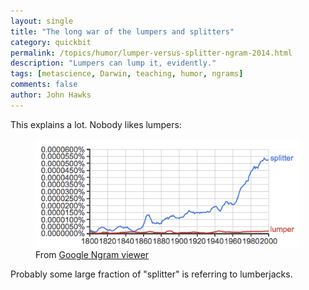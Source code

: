 ```yaml
---
layout: single 
title: "The long war of the lumpers and splitters" 
category: quickbit
permalink: /topics/humor/lumper-versus-splitter-ngram-2014.html
description: "Lumpers can lump it, evidently."
tags: [metascience, Darwin, teaching, humor, ngrams] 
comments: false 
author: John Hawks 
---
```



This explains a lot. Nobody likes lumpers: 

<figure>
<img src="/images/splitter-versus-lumper-ngram.png" alt="Google Ngram showing splitter versus lumper in books from 1800 to 2000" />
<figcaption>From <a href="https://books.google.com/ngrams/graph?content=splitter%2C+lumper&year_start=1800&year_end=2000&corpus=15&smoothing=3&share=&direct_url=t1%3B%2Csplitter%3B%2Cc0%3B.t1%3B%2Clumper%3B%2Cc0">Google Ngram viewer</a></figcaption>
</figure>

Probably some large fraction of "splitter" is referring to lumberjacks. 
